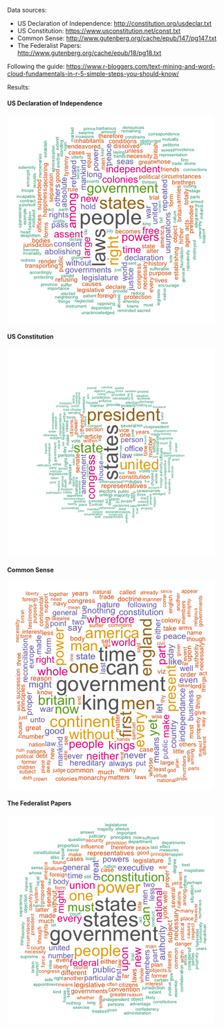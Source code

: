 Data sources: 

* US Declaration of Independence: http://constitution.org/usdeclar.txt
* US Constitution: https://www.usconstitution.net/const.txt
* Common Sense: http://www.gutenberg.org/cache/epub/147/pg147.txt
* The Federalist Papers: http://www.gutenberg.org/cache/epub/18/pg18.txt

Following the guide: https://www.r-bloggers.com/text-mining-and-word-cloud-fundamentals-in-r-5-simple-steps-you-should-know/

Results: 

#### US Declaration of Independence
![US Declaration of Independence](https://raw.githubusercontent.com/frazjp65/freedom-wordclouds/master/output/usdeclar.png)

#### US Constitution
![US Constitution](https://raw.githubusercontent.com/frazjp65/freedom-wordclouds/master/output/const.png)

#### Common Sense
![Common Sense](https://raw.githubusercontent.com/frazjp65/freedom-wordclouds/master/output/common-sense.png)

#### The Federalist Papers
![The Federalist Papers](https://raw.githubusercontent.com/frazjp65/freedom-wordclouds/master/output/federalist.png)